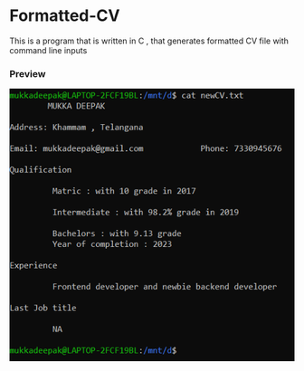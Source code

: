 # Formatted-CV
This is a program that is written in C , that generates formatted CV file with command line inputs

### Preview

![](https://github.com/Deepakmukka1/Formatted-CV/blob/main/temp.PNG)
